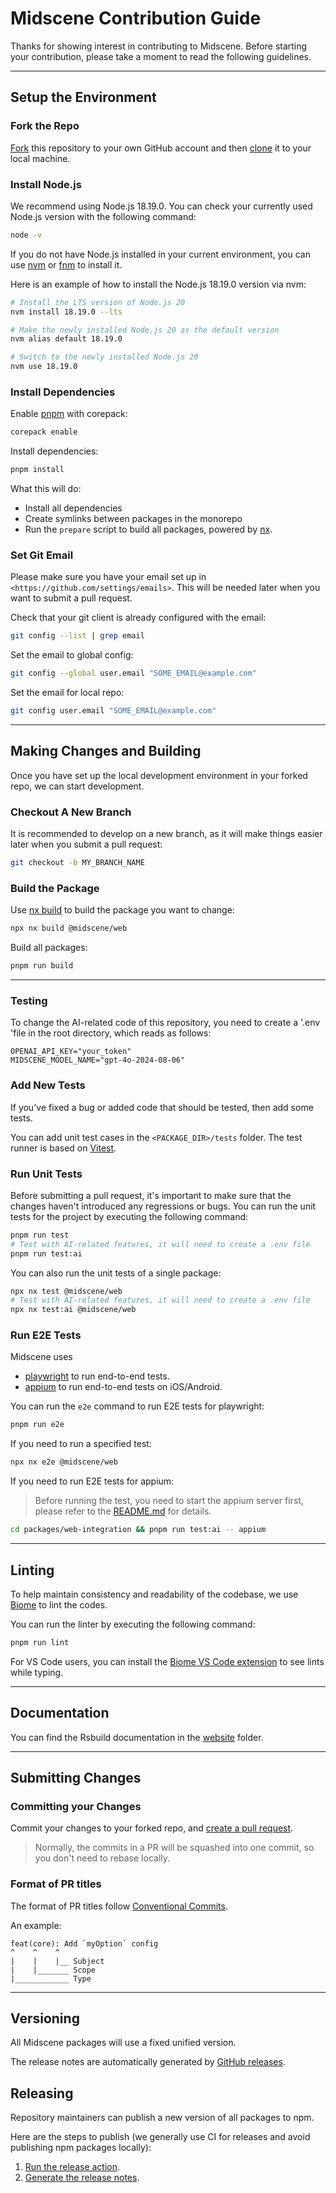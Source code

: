# Midscene Contribution Guide

Thanks for showing interest in contributing to Midscene. Before starting your contribution, please take a moment to read the following guidelines.

---

## Setup the Environment

### Fork the Repo

[Fork](https://help.github.com/articles/fork-a-repo/) this repository to your
own GitHub account and then [clone](https://help.github.com/articles/cloning-a-repository/) it to your local machine.

### Install Node.js

We recommend using Node.js 18.19.0. You can check your currently used Node.js version with the following command:

```bash
node -v
```

If you do not have Node.js installed in your current environment, you can use [nvm](https://github.com/nvm-sh/nvm) or [fnm](https://github.com/Schniz/fnm) to install it.

Here is an example of how to install the Node.js 18.19.0 version via nvm:

```bash
# Install the LTS version of Node.js 20
nvm install 18.19.0 --lts

# Make the newly installed Node.js 20 as the default version
nvm alias default 18.19.0

# Switch to the newly installed Node.js 20
nvm use 18.19.0
```

### Install Dependencies

Enable [pnpm](https://pnpm.io/) with corepack:

```sh
corepack enable
```

Install dependencies:

```sh
pnpm install
```

What this will do:

- Install all dependencies
- Create symlinks between packages in the monorepo
- Run the `prepare` script to build all packages, powered by [nx](https://nx.dev/).

### Set Git Email

Please make sure you have your email set up in `<https://github.com/settings/emails>`. This will be needed later when you want to submit a pull request.

Check that your git client is already configured with the email:

```sh
git config --list | grep email
```

Set the email to global config:

```sh
git config --global user.email "SOME_EMAIL@example.com"
```

Set the email for local repo:

```sh
git config user.email "SOME_EMAIL@example.com"
```

---

## Making Changes and Building

Once you have set up the local development environment in your forked repo, we can start development.

### Checkout A New Branch

It is recommended to develop on a new branch, as it will make things easier later when you submit a pull request:

```sh
git checkout -b MY_BRANCH_NAME
```

### Build the Package

Use [nx build](https://nx.dev/nx-api/nx/documents/run) to build the package you want to change:

```sh
npx nx build @midscene/web
```

Build all packages:

```sh
pnpm run build
```

---

### Testing

To change the AI-related code of this repository, you need to create a '.env 'file in the root directory, which reads as follows:

```
OPENAI_API_KEY="your_token"
MIDSCENE_MODEL_NAME="gpt-4o-2024-08-06"
```


### Add New Tests

If you've fixed a bug or added code that should be tested, then add some tests.

You can add unit test cases in the `<PACKAGE_DIR>/tests` folder. The test runner is based on [Vitest](https://vitest.dev/).

### Run Unit Tests

Before submitting a pull request, it's important to make sure that the changes haven't introduced any regressions or bugs. You can run the unit tests for the project by executing the following command:

```sh
pnpm run test
# Test with AI-related features, it will need to create a .env file
pnpm run test:ai
```

You can also run the unit tests of a single package:

```sh
npx nx test @midscene/web
# Test with AI-related features, it will need to create a .env file
npx nx test:ai @midscene/web
```

### Run E2E Tests

Midscene uses

- [playwright](https://github.com/microsoft/playwright) to run end-to-end tests.
- [appium](https://github.com/appium/appium) to run end-to-end tests on iOS/Android.

You can run the `e2e` command to run E2E tests for playwright:

```sh
pnpm run e2e
```

If you need to run a specified test:

```sh
npx nx e2e @midscene/web
```

If you need to run E2E tests for appium:
> Before running the test, you need to start the appium server first, please refer to the [README.md](./packages/web-integration/README.md) for details.

```sh
cd packages/web-integration && pnpm run test:ai -- appium
```

---

## Linting

To help maintain consistency and readability of the codebase, we use [Biome](https://github.com/biomejs/biome) to lint the codes.

You can run the linter by executing the following command:

```sh
pnpm run lint
```

For VS Code users, you can install the [Biome VS Code extension](https://marketplace.visualstudio.com/items?itemName=biomejs.biome) to see lints while typing.

---

## Documentation

You can find the Rsbuild documentation in the [website](./app/site) folder.

---

## Submitting Changes

### Committing your Changes

Commit your changes to your forked repo, and [create a pull request](https://help.github.com/articles/creating-a-pull-request/).

> Normally, the commits in a PR will be squashed into one commit, so you don't need to rebase locally.

### Format of PR titles

The format of PR titles follow [Conventional Commits](https://www.conventionalcommits.org/).

An example:

```
feat(core): Add `myOption` config
^    ^    ^
|    |    |__ Subject
|    |_______ Scope
|____________ Type
```

---


## Versioning

All Midscene packages will use a fixed unified version.

The release notes are automatically generated by [GitHub releases](https://github.com/web-infra-dev/midscene/releases).

## Releasing

Repository maintainers can publish a new version of all packages to npm.

Here are the steps to publish (we generally use CI for releases and avoid publishing npm packages locally):

1. [Run the release action](https://github.com/web-infra-dev/midscene/actions/workflows/release.yml).
2. [Generate the release notes](https://github.com/web-infra-dev/midscene/releases).


